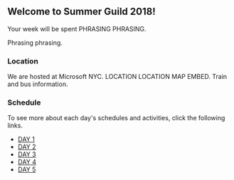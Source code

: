 ## Welcome to Summer Guild 2018!

Your week will be spent PHRASING PHRASING.

Phrasing phrasing.

### Location

We are hosted at Microsoft NYC. LOCATION LOCATION MAP EMBED. Train and bus information.

### Schedule

To see more about each day's schedules and activities, click the following links.

* [DAY 1](monday.md)
* [DAY 2](tuesday.md)
* [DAY 3](wednesday.md)
* [DAY 4](thursday.md)
* [DAY 5](friday.md)
